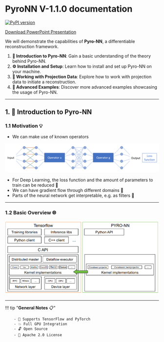 #  PyroNN V-1.1.0 documentation


[![PyPI version](https://badge.fury.io/py/pyronn.svg)](https://badge.fury.io/py/pyronn)

[Download PowerPoint Presentation](assets/pyro-nn-overview.pdf)



We will demonstrate the capabilities of **Pyro-NN**, a differentiable reconstruction framework.

1. **📘 Introduction to Pyro-NN**: Gain a basic understanding of the theory behind Pyro-NN.
2. **⚙️ Installation and Setup**: Learn how to install and set up Pyro-NN on your machine.
3. **🔬 Working with Projection Data**: Explore how to work with projection data to initiate a reconstruction.
4. **🚀 Advanced Examples**: Discover more advanced examples showcasing the usage of Pyro-NN.

---

## 1. 📘 Introduction to Pyro-NN

### **1.1 Motivation** 💡

- We can make use of known operators

![Known Operators](assets/known_operator.png)

- For Deep Learning, the loss function and the amount of parameters to train can be reduced 🎯
- We can have gradient flow through different domains 🔄
- Parts of the neural network get interpretable, e.g. as filters 🧐

---

### **1.2 Basic Overview** 🌐

![Overview](assets/overview.png)

---

!!! tip "**General Notes** 📋"

        - 🤖 Supports TensorFlow and PyTorch
        - 💥 Full GPU Integration
        - 🔓 Open Source
        - 📜 Apache 2.0 License






